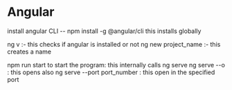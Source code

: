 # Angular
install angular CLI -- npm install -g @angular/cli
this installs globally

ng v :- this checks if angular is installed or not
ng new project_name  :- this creates a name

npm run start to start the program: this internally calls ng serve 
ng serve --o : this opens also
ng serve --port port_number : this open in the specified port

